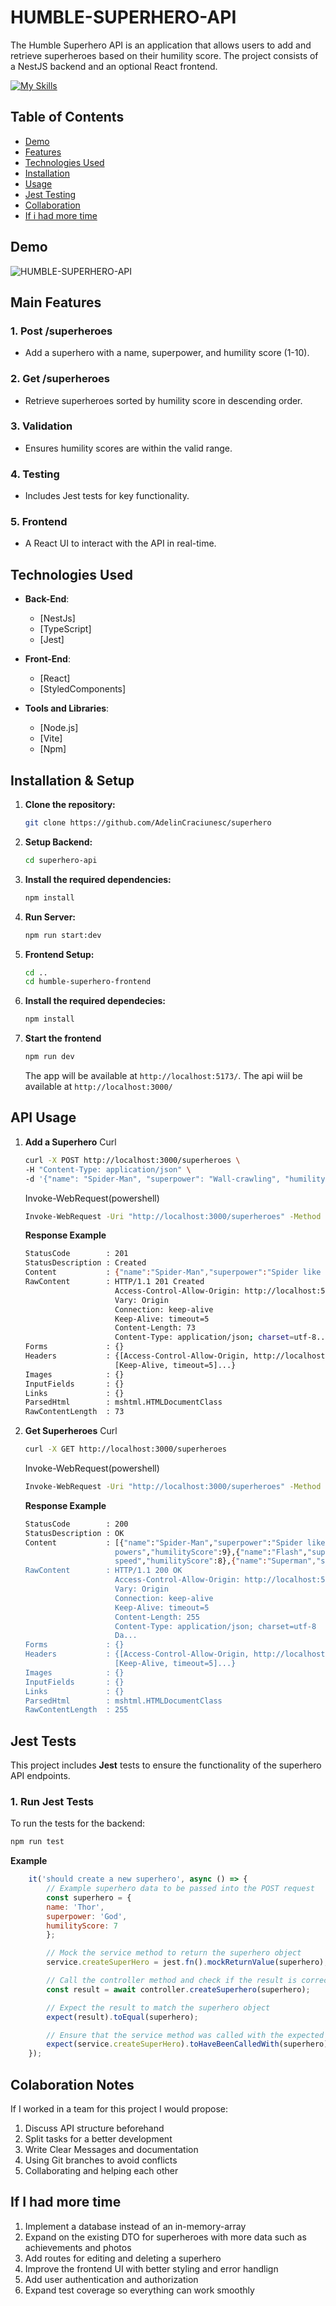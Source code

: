# HUMBLE-SUPERHERO-API

The Humble Superhero API is an application that allows users to add and retrieve superheroes based on their humility score. The project consists of a NestJS backend and an optional React frontend.

[![My Skills](https://skillicons.dev/icons?i=ts,jest,nestjs,css,vite,react)](https://skillicons.dev)

## Table of Contents

- [Demo](#demo)
- [Features](#features)
- [Technologies Used](#technologies-used)
- [Installation](#installation)
- [Usage](#usage)
- [Jest Testing](#jest-tests)
- [Collaboration](#colaboration-notes)
- [If i had more time](#if-i-had-more-time)

## Demo

![HUMBLE-SUPERHERO-API](assets/demo.png)

## Main Features

### 1. Post /superheroes
- Add a superhero with a name, superpower, and humility score (1-10).

### 2. Get /superheroes
- Retrieve superheroes sorted by humility score in descending order.

### 3. Validation
- Ensures humility scores are within the valid range.

### 4. Testing
- Includes Jest tests for key functionality.

### 5. Frontend
- A React UI to interact with the API in real-time.

## Technologies Used

- **Back-End**:
  - [NestJs]
  - [TypeScript]
  - [Jest]

- **Front-End**:
  - [React]
  - [StyledComponents]

- **Tools and Libraries**:
  - [Node.js]
  - [Vite]
  - [Npm]

## Installation & Setup

1. **Clone the repository:**

    ```bash
    git clone https://github.com/AdelinCraciunesc/superhero
    ```

2. **Setup Backend:**

    ```bash
    cd superhero-api
    ```

3. **Install the required dependencies:**

    ```bash
    npm install
    ```

4. **Run Server:**

    ```bash
    npm run start:dev
    ```

5. **Frontend Setup:**

    ```bash
    cd ..
    cd humble-superhero-frontend
    ```

6. **Install the required dependecies:**

    ```bash
    npm install
    ```
7. **Start the frontend**

    ```bash
    npm run dev
    ```

    The app will be available at `http://localhost:5173/`.
    The api wiil be available at `http://localhost:3000/`

## API Usage
1. **Add a Superhero**
    Curl
    ```bash
    curl -X POST http://localhost:3000/superheroes \
    -H "Content-Type: application/json" \
    -d '{"name": "Spider-Man", "superpower": "Wall-crawling", "humilityScore": 9}'
    ```
    Invoke-WebRequest(powershell)
    ```bash
    Invoke-WebRequest -Uri "http://localhost:3000/superheroes" -Method Post -Headers @{ "Content-Type" = "application/json" } -Body '{"name": "Spider-Man", "superpower": "Spider like powers", "humilityScore": 9}'
    ```

    **Response Example**
    ```bash
    StatusCode        : 201
    StatusDescription : Created
    Content           : {"name":"Spider-Man","superpower":"Spider like powers","humilityScore":9}
    RawContent        : HTTP/1.1 201 Created
                        Access-Control-Allow-Origin: http://localhost:5173
                        Vary: Origin
                        Connection: keep-alive
                        Keep-Alive: timeout=5
                        Content-Length: 73
                        Content-Type: application/json; charset=utf-8...
    Forms             : {}
    Headers           : {[Access-Control-Allow-Origin, http://localhost:5173], [Vary, Origin], [Connection, keep-alive],
                        [Keep-Alive, timeout=5]...}
    Images            : {}
    InputFields       : {}
    Links             : {}
    ParsedHtml        : mshtml.HTMLDocumentClass
    RawContentLength  : 73
    ```

2. **Get Superheroes**
    Curl
    ```bash
    curl -X GET http://localhost:3000/superheroes
    ```
    Invoke-WebRequest(powershell)
    ```bash
    Invoke-WebRequest -Uri "http://localhost:3000/superheroes" -Method Get
    ```

    **Response Example**
    ```bash
    StatusCode        : 200
    StatusDescription : OK
    Content           : [{"name":"Spider-Man","superpower":"Spider like
                        powers","humilityScore":9},{"name":"Flash","superpower":"Fast
                        speed","humilityScore":8},{"name":"Superman","superpower":"Strength","humilityScore":7},{"...
    RawContent        : HTTP/1.1 200 OK
                        Access-Control-Allow-Origin: http://localhost:5173
                        Vary: Origin
                        Connection: keep-alive
                        Keep-Alive: timeout=5
                        Content-Length: 255
                        Content-Type: application/json; charset=utf-8
                        Da...
    Forms             : {}
    Headers           : {[Access-Control-Allow-Origin, http://localhost:5173], [Vary, Origin], [Connection, keep-alive],
                        [Keep-Alive, timeout=5]...}
    Images            : {}
    InputFields       : {}
    Links             : {}
    ParsedHtml        : mshtml.HTMLDocumentClass
    RawContentLength  : 255
    ```

## Jest Tests

This project includes **Jest** tests to ensure the functionality of the superhero API endpoints.

### 1. **Run Jest Tests**

To run the tests for the backend:

```bash
npm run test
```

**Example**
```js
    it('should create a new superhero', async () => {
        // Example superhero data to be passed into the POST request
        const superhero = { 
        name: 'Thor', 
        superpower: 'God', 
        humilityScore: 7 
        };

        // Mock the service method to return the superhero object
        service.createSuperHero = jest.fn().mockReturnValue(superhero);

        // Call the controller method and check if the result is correct
        const result = await controller.createSuperhero(superhero);

        // Expect the result to match the superhero object
        expect(result).toEqual(superhero);

        // Ensure that the service method was called with the expected argument
        expect(service.createSuperHero).toHaveBeenCalledWith(superhero);
    });
```


## Colaboration Notes
If I worked in a team for this project I would propose:
1. Discuss API structure beforehand
2. Split tasks for a better development
3. Write Clear Messages and documentation
4. Using Git branches to avoid conflicts
5. Collaborating and helping each other

## If I had more time
1. Implement a database instead of an in-memory-array
2. Expand on the existing DTO for superheroes with more data such as achievements and photos
3. Add routes for editing and deleting a superhero
4. Improve the frontend UI with better styling and error handlign
5. Add user authentication and authorization
6. Expand test coverage so everything can work smoothly